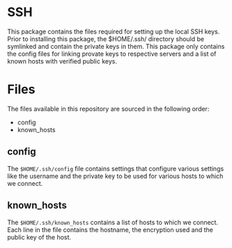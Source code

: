 SSH
===

This package contains the files required for setting up the local SSH keys.
Prior to installing this package, the $HOME/.ssh/ directory should be symlinked
and contain the private keys in them. This package only contains the config
files for linking provate keys to respective servers and a list of known hosts
with verified public keys.

Files
=====

The files available in this repository are sourced in the following order:
  * config
  * known_hosts

config
------

The `$HOME/.ssh/config` file contains settings that configure various settings
like the username and the private key to be used for various hosts to which we
connect.

known_hosts
-----------

The `$HOME/.ssh/known_hosts` contains a list of hosts to which we connect. Each
line in the file contains the hostname, the encryption used and the public key
of the host.
